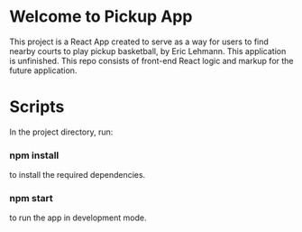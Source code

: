 # Welcome to Pickup App

This project is a React App created to serve as a way for users to find nearby courts to play pickup basketball, by Eric Lehmann.
This application is unfinished. This repo consists of front-end React logic and markup for the future application.

# Scripts

In the project directory, run: 

### npm install

to install the required dependencies.

### npm start

to run the app in development mode. 
